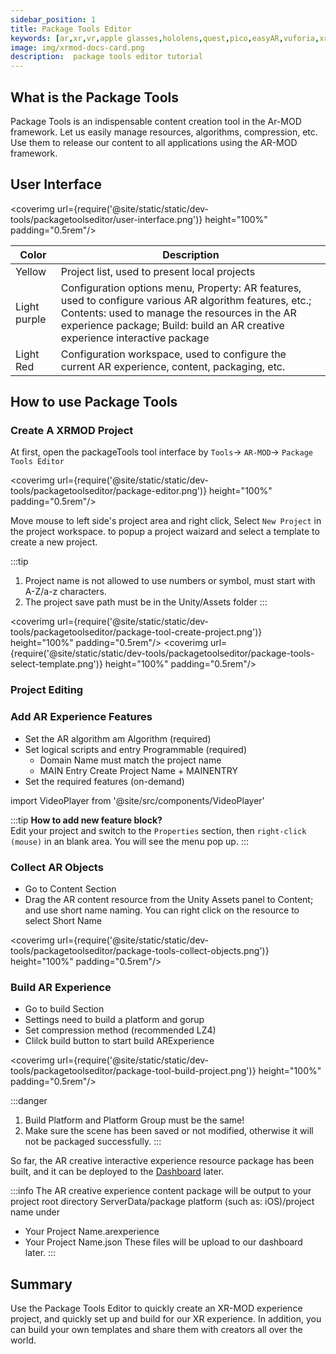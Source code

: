 ```yaml
---
sidebar_position: 1
title: Package Tools Editor
keywords: [ar,xr,vr,apple glasses,hololens,quest,pico,easyAR,vuforia,xrmod,mod,doc,metaverse,facebook,meta,unity]
image: img/xrmod-docs-card.png
description:  package tools editor tutorial
---
```


## What is the Package Tools

Package Tools is an indispensable content creation tool in the Ar-MOD framework. Let us easily manage resources, algorithms, compression, etc. Use them to release our content to all applications using the AR-MOD framework.

## User Interface

<coverimg  url={require('@site/static/static/dev-tools/packagetoolseditor/user-interface.png')} height="100%" padding="0.5rem"/>


|Color|Description|
|-----|-----------|
|Yellow|Project list, used to present local projects|
|Light purple|Configuration options menu, Property: AR features, used to configure various AR algorithm features, etc.; Contents: used to manage the resources in the AR experience package; Build: build an AR creative experience interactive package|
|Light Red|Configuration workspace, used to configure the current AR experience, content, packaging, etc.|


## How to use Package Tools

### Create A XRMOD Project

At first, open the packageTools tool interface by `Tools`-> `AR-MOD`-> `Package Tools Editor`

<coverimg  url={require('@site/static/static/dev-tools/packagetoolseditor/package-editor.png')} height="100%" padding="0.5rem"/>

Move mouse to left side's project area and right click, Select `New Project` in the project workspace. to popup a project waizard and select a template to create a new project.

:::tip
1. Project name is not allowed to use numbers or symbol, must start with A-Z/a-z characters.
2. The project save path must be in the Unity/Assets folder
:::



<coverimg  url={require('@site/static/static/dev-tools/packagetoolseditor/package-tool-create-project.png')} height="100%" padding="0.5rem"/>
<coverimg  url={require('@site/static/static/dev-tools/packagetoolseditor/package-tools-select-template.png')} height="100%" padding="0.5rem"/>

### Project Editing


### Add AR Experience Features
- Set the AR algorithm am Algorithm (required)
- Set logical scripts and entry Programmable (required)
    - Domain Name must match the project name
    - MAIN Entry Create Project Name + MAINENTRY
- Set the required features (on-demand)



import VideoPlayer from '@site/src/components/VideoPlayer'

<VideoPlayer src="/static/videos/AddFeatures.mp4" className="custom-video-showcase" />

:::tip
**How to add new feature block?**  
Edit your project and switch to the `Properties` section, then `right-click (mouse)` in an blank area. You will see the menu pop up.
:::

### Collect AR Objects
- Go to Content Section
- Drag the AR content resource from the Unity Assets panel to Content; and use short name naming. You can right click on the resource to select Short Name

<coverimg  url={require('@site/static/static/dev-tools/packagetoolseditor/package-tools-collect-objects.png')} height="100%" padding="0.5rem"/>


### Build AR Experience
- Go to build Section
- Settings need to build a platform and gorup
- Set compression method  (recommended LZ4)
- Clilck build button to start build ARExperience

<coverimg  url={require('@site/static/static/dev-tools/packagetoolseditor/package-tool-build-project.png')} height="100%" padding="0.5rem"/>

:::danger
1. Build Platform and Platform Group must be the same!
2. Make sure the scene has been saved or not modified, otherwise it will not be packaged successfully.
:::

So far, the AR creative interactive experience resource package has been built, and it can be deployed to the [Dashboard](../dev-tools/dashboard.md)  later.

:::info
The AR creative experience content package will be output to your project root directory ServerData/package platform (such as: iOS)/project name under
- Your Project Name.arexperience
- Your Project Name.json
These  files will be upload to our dashboard later.
:::

## Summary

Use the Package Tools Editor to quickly create an XR-MOD experience project, and quickly set up and build for our XR experience. In addition, you can build your own templates and share them with creators all over the world.